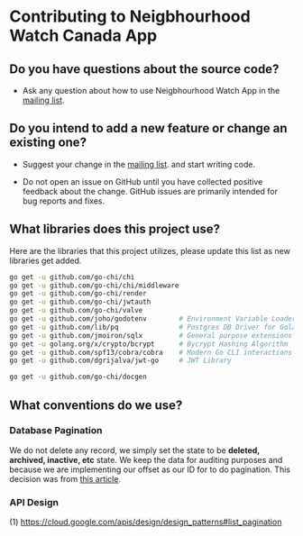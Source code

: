 # Contributing to Neigbhourhood Watch Canada App

## Do you have questions about the source code?

* Ask any question about how to use Neigbhourhood Watch App in the [mailing list](https://groups.google.com/forum/#!forum/nwl-app).

## Do you intend to add a new feature or change an existing one?
* Suggest your change in the [mailing list](https://groups.google.com/forum/#!forum/nwl-app). and start writing code.

* Do not open an issue on GitHub until you have collected positive feedback about the change. GitHub issues are primarily intended for bug reports and fixes.

## What libraries does this project use?
Here are the libraries that this project utilizes, please update this list as
new libraries get added.

```bash
go get -u github.com/go-chi/chi
go get -u github.com/go-chi/chi/middleware
go get -u github.com/go-chi/render
go get -u github.com/go-chi/jwtauth
go get -u github.com/go-chi/valve
go get -u github.com/joho/godotenv        # Environment Variable Loader
go get -u github.com/lib/pq               # Postgres DB Driver for Golang
go get -u github.com/jmoiron/sqlx         # General purpose extensions to golang's database/sql
go get -u golang.org/x/crypto/bcrypt      # Bycrypt Hashing Algorithm
go get -u github.com/spf13/cobra/cobra    # Modern Go CLI interactions
go get -u github.com/dgrijalva/jwt-go     # JWT Library

go get -u github.com/go-chi/docgen
```

## What conventions do we use?

### Database Pagination
We do not delete any record, we simply set the state to be **deleted, archived, inactive, etc** state. We keep the data for auditing purposes and because we are implementing our offset as our ID for to do pagination. This decision was from [this article](https://developer.wordpress.com/2014/02/14/an-efficient-alternative-to-paging-with-sql-offsets/).


### API Design

(1) https://cloud.google.com/apis/design/design_patterns#list_pagination
